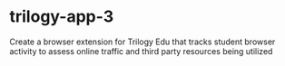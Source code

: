 # trilogy-app-3
Create a browser extension for Trilogy Edu that tracks student browser activity to assess online traffic and third party resources being utilized
